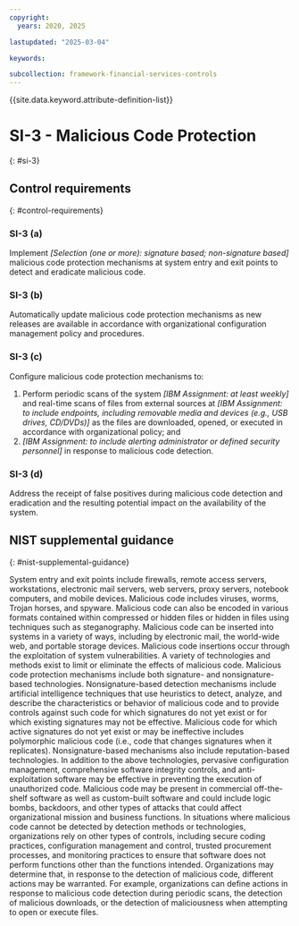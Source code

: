 ```yaml
---
copyright:
  years: 2020, 2025

lastupdated: "2025-03-04"

keywords:

subcollection: framework-financial-services-controls
---
```


{{site.data.keyword.attribute-definition-list}}

# SI-3 - Malicious Code Protection
{: #si-3}

## Control requirements
{: #control-requirements}



### SI-3 (a)


Implement _[Selection (one or more): signature based; non-signature based]_ malicious code protection mechanisms at system entry and exit points to detect and eradicate malicious code.


### SI-3 (b)


Automatically update malicious code protection mechanisms as new releases are available in accordance with organizational configuration management policy and procedures.


### SI-3 (c)


Configure malicious code protection mechanisms to:
1. Perform periodic scans of the system _[IBM Assignment: at least weekly]_ and real-time scans of files from external sources at _[IBM Assignment: to include endpoints, including removable media and devices (e.g., USB drives, CD/DVDs)]_ as the files are downloaded, opened, or executed in accordance with organizational policy; and
2. _[IBM Assignment: to include alerting administrator or defined security personnel]_ in response to malicious code detection.


### SI-3 (d)


Address the receipt of false positives during malicious code detection and eradication and the resulting potential impact on the availability of the system.












## NIST supplemental guidance
{: #nist-supplemental-guidance}

System entry and exit points include firewalls, remote access servers, workstations, electronic mail servers, web servers, proxy servers, notebook computers, and mobile devices. Malicious code includes viruses, worms, Trojan horses, and spyware. Malicious code can also be encoded in various formats contained within compressed or hidden files or hidden in files using techniques such as steganography. Malicious code can be inserted into systems in a variety of ways, including by electronic mail, the world-wide web, and portable storage devices. Malicious code insertions occur through the exploitation of system vulnerabilities. A variety of technologies and methods exist to limit or eliminate the effects of malicious code.
Malicious code protection mechanisms include both signature- and nonsignature-based technologies. Nonsignature-based detection mechanisms include artificial intelligence techniques that use heuristics to detect, analyze, and describe the characteristics or behavior of malicious code and to provide controls against such code for which signatures do not yet exist or for which existing signatures may not be effective. Malicious code for which active signatures do not yet exist or may be ineffective includes polymorphic malicious code (i.e., code that changes signatures when it replicates). Nonsignature-based mechanisms also include reputation-based technologies. In addition to the above technologies, pervasive configuration management, comprehensive software integrity controls, and anti-exploitation software may be effective in preventing the execution of unauthorized code. Malicious code may be present in commercial off-the-shelf software as well as custom-built software and could include logic bombs, backdoors, and other types of attacks that could affect organizational mission and business functions.
In situations where malicious code cannot be detected by detection methods or technologies, organizations rely on other types of controls, including secure coding practices, configuration management and control, trusted procurement processes, and monitoring practices to ensure that software does not perform functions other than the functions intended. Organizations may determine that, in response to the detection of malicious code, different actions may be warranted. For example, organizations can define actions in response to malicious code detection during periodic scans, the detection of malicious downloads, or the detection of maliciousness when attempting to open or execute files.
